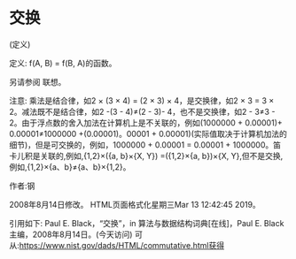 # 交换


(定义)



定义:
f(A, B) = f(B, A)的函数。



另请参阅
联想。



注意:
乘法是结合律，如2 × (3 × 4) = (2 × 3) × 4，是交换律，如2 × 3 = 3 × 2。减法既不是结合律，如2 -(3 - 4)≠(2 - 3)- 4，也不是交换律，如2 - 3≠3 - 2。由于浮点数的舍入加法在计算机上是不关联的，例如(1000000 + 0.00001)+ 0.00001≠1000000 +(0.00001)。00001 + 0.00001)(实际值取决于计算机加法的细节)，但是可交换的，例如，1000000 + 0.00001 = 0.00001 + 1000000。笛卡儿积是关联的,例如,{1,2}×({a, b}×{X, Y}) =({1,2}×{a, b})×{X, Y},但不是交换,例如,{1,2}×{a、b}≠{a、b}×{1,2}。


作者:钢







2008年8月14日修改。
HTML页面格式化星期三Mar 13 12:42:45 2019。



引用如下:
Paul E. Black，“交换”，in
算法与数据结构词典[在线]，Paul E. Black主编，2008年8月14日。(今天访问)
可从:https://www.nist.gov/dads/HTML/commutative.html获得
